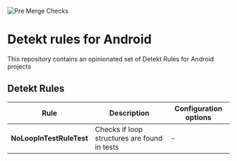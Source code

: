 ![Pre Merge Checks](https://github.com/wesjon/android-linters/workflows/Pre-merge%20checks/badge.svg)

# Detekt rules for Android

This repository contains an opinionated set of Detekt Rules for Android projects


## Detekt Rules

| Rule | Description | Configuration options | 
| --- | --- | --- |
| **NoLoopInTestRuleTest** | Checks if loop structures are found in tests | - |
